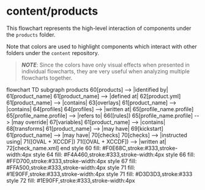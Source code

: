 # content/products

This flowchart represents the high-level interaction of components under the `products` folder.

Note that colors are used to highlight components which interact with other folders under the `content` repository.

> ***NOTE***: Since the colors have only visual effects when presented in individual flowcharts, they are very useful when analyzing multiple flowcharts together.

<div class="mermaid" style="width=100%;">
flowchart TD
    subgraph products
    60[products] --> |identified by| 61[product_name]
        61[product_name] --> |defined at| 62[product.yml]
        61[product_name] --> |contains| 63[overlays]
        61[product_name] --> |contains| 64[profiles]
            64[profiles] --> |written at| 65[profile_name.profile]
                65[profile_name.profile] --> |refers to| 66([rules])
                65[profile_name.profile] --> |may override| 67[variables]
        61[product_name] --> |contains| 68[transforms]
        61[product_name] --> |may have| 69[kickstart]
        61[product_name] --> |may have| 70[checks]
            70[checks] --> |instructed using| 71([OVAL + XCCDF])
                71([OVAL + XCCDF]) --> |written at| 72[check_name.xml]
    end
    style 60 fill: #F0E68C,stroke:#333,stroke-width:4px
    style 64 fill: #F4A460,stroke:#333,stroke-width:4px
    style 66 fill: #FFD700,stroke:#333,stroke-width:4px
    style 67 fill: #FFA500,stroke:#333,stroke-width:4px
    style 71 fill: #1E90FF,stroke:#333,stroke-width:4px
    style 71 fill: #D3D3D3,stroke:#333
    style 72 fill: #1E90FF,stroke:#333,stroke-width:4px
</div>
<script src="https://cdn.jsdelivr.net/npm/mermaid/dist/mermaid.min.js"></script>
